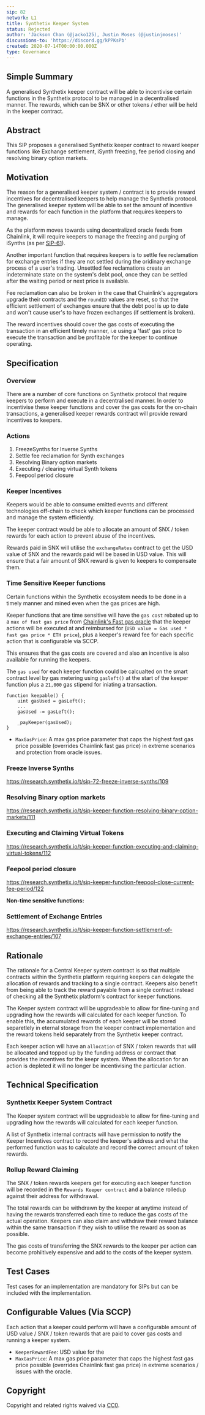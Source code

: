 ```yaml
---
sip: 82
network: L1
title: Synthetix Keeper System
status: Rejected
author: 'Jackson Chan (@jacko125), Justin Moses (@justinjmoses)'
discussions-to: 'https://discord.gg/kPPKsPb'
created: 2020-07-14T00:00:00.000Z
type: Governance
---
```


## Simple Summary
A generalised Synthetix keeper contract will be able to incentivise certain functions in the Synthetix protocol to be managed in a decentralised manner. The rewards, which can be SNX or other tokens / ether will be held in the keeper contract.

## Abstract
This SIP proposes a generalised Synthetix keeper contract to reward keeper functions like Exchange settlement, iSynth freezing, fee period closing and resolving binary option markets.

## Motivation
The reason for a generalised keeper system / contract is to provide reward incentives for decentralised keepers to help manage the Synthetix protocol. The generalised keeper system will be able to set the amount of incentive and rewards for each function in the platform that requires keepers to manage.

As the platform moves towards using decentralized oracle feeds from Chainlink, it will require keepers to manage the freezing and purging of iSynths (as per [SIP-61](./sip-61.md)).

Another important function that requires keepers is to settle fee reclamation for exchange entries if they are not settled during the oridinary exchange process of a user's trading. Unsettled fee reclamations create an indeterminate state on the system's debt pool, once they can be settled after the waiting period or next price is available.

Fee reclamation can also be broken in the case that Chainlink's aggregators upgrade their contracts and the `roundID` values are reset, so that the efficient settlement of exchanges ensure that the debt pool is up to date and won't cause user's to have frozen exchanges (if settlement is broken).

The reward incentives should cover the gas costs of executing the transaction in an efficient timely manner, i.e using a 'fast' gas price to execute the transaction and be profitable for the keeper to continue operating.

## Specification

### Overview

There are a number of core functions on Synthetix protocol that require keepers to perform and execute in a decentralised manner. In order to incentivise these keeper functions and cover the gas costs for the on-chain transactions, a generalised keeper rewards contract will provide reward incentives to keepers.

### Actions

1. FreezeSynths for Inverse Synths
2. Settle fee reclamation for Synth exchanges
3. Resolving Binary option markets
4. Executing / clearing virtual Synth tokens
5. Feepool period closure

### Keeper Incentives

Keepers would be able to consume emitted events and different technologies off-chain to check which keeper functions can be processed and manage the system efficiently.

The keeper contract would be able to allocate an amount of SNX / token rewards for each action to prevent abuse of the incentives.

Rewards paid in SNX will utilise the `exchangeRates` contract to get the USD value of SNX and the rewards paid will be based in USD value. This will ensure that a fair amount of SNX reward is given to keepers to compensate them.

### Time Sensitive Keeper functions

Certain functions within the Synthetix ecosystem needs to be done in a timely manner and mined even when the gas prices are high.

Keeper functions that are time sensitive will have the `gas cost` rebated up to a `max of fast gas price` from [Chainlink's Fast gas oracle](https://feeds.chain.link/fast-gas-gwei) that the keeper actions will be executed at and reimbursed for (`USD value = Gas used * fast gas price * ETH price`), plus a keeper's reward fee for each specific action that is configurable via SCCP.

This ensures that the gas costs are covered and also an incentive is also available for running the keepers.

The `gas used` for each keeper function could be calcualted on the smart contract level by gas metering using `gasleft()` at the start of the keeper function plus a `21,000` gas stipend for iniating a transaction.

```
function keepable() {
    uint gasUsed = gasLeft();
    ...
    gasUsed -= gasLeft();

    _payKeeper(gasUsed);
}
```

- `MaxGasPrice`: A max gas price parameter that caps the highest fast gas price possible (overrides Chainlink fast gas price) in extreme scenarios and protection from oracle issues.

### Freeze Inverse Synths

https://research.synthetix.io/t/sip-72-freeze-inverse-synths/109

### Resolving Binary option markets

https://research.synthetix.io/t/sip-keeper-function-resolving-binary-option-markets/111

### Executing and Claiming Virtual Tokens

https://research.synthetix.io/t/sip-keeper-function-executing-and-claiming-virtual-tokens/112

### Feepool period closure

https://research.synthetix.io/t/sip-keeper-function-feepool-close-current-fee-period/122

**Non-time sensitive functions:**

### Settlement of Exchange Entries

https://research.synthetix.io/t/sip-keeper-function-settlement-of-exchange-entries/107

## Rationale

The rationale for a Central Keeper system contract is so that multiple contracts within the Synthetix platform requiring keepers can delegate the allocation of rewards and tracking to a single contract. Keepers also benefit from being able to track the reward payable from a single contract instead of checking all the Synthetix platform's contract for keeper functions.

The Keeper system contract will be upgradeable to allow for fine-tuning and upgrading how the rewards will calculated for each keeper function. To enable this, the accumulated rewards of each keeper will be stored separetlely in eternal storage from the keeper contract implementation and the reward tokens held separately from the Synthetix keeper contract.

Each keeper action will have an `allocation` of SNX / token rewards that will be allocated and topped up by the funding address or contract that provides the incentives for the keepr system. When the allocation for an action is depleted it will no longer be incentivising the particular action.

## Technical Specification
<!--The technical specification should describe the syntax and semantics of any new feature.-->

### Synthetix Keeper System Contract

The Keeper system contract will be upgradeable to allow for fine-tuning and upgrading how the rewards will calculated for each keeper function.

A list of Synthetix internal contracts will have permission to notify the Keeper Incentives contract to record the keeper's address and what the performed function was to calculate and record the correct amount of token rewards.

### Rollup Reward Claiming

The SNX / token rewards keepers get for executing each keeper function will be recorded in the `Rewards Keeper contract` and a balance rolledup against their address for withdrawal.

The total rewards can be withdrawn by the keeper at anytime instead of having the rewards transferred each time to reduce the gas costs of the actual operation. Keepers can also claim and withdraw their reward balance within the same transaction if they wish to utilise the reward as soon as possible.

The gas costs of transferring the SNX rewards to the keeper per action can become prohiitively expensive and add to the costs of the keeper system.

## Test Cases
<!--Test cases for an implementation are mandatory for SIPs but can be included with the implementation..-->
Test cases for an implementation are mandatory for SIPs but can be included with the implementation.

## Configurable Values (Via SCCP)

Each action that a keeper could perform will have a configurable amount of USD value / SNX / token rewards that are paid to cover gas costs and running a keeper system.

- `KeeperRewardFee`: USD value for the
- `MaxGasPrice`: A max gas price parameter that caps the highest fast gas price possible (overrides Chainlink fast gas price) in extreme scenarios / issues with the oracle.

## Copyright
Copyright and related rights waived via [CC0](https://creativecommons.org/publicdomain/zero/1.0/).

